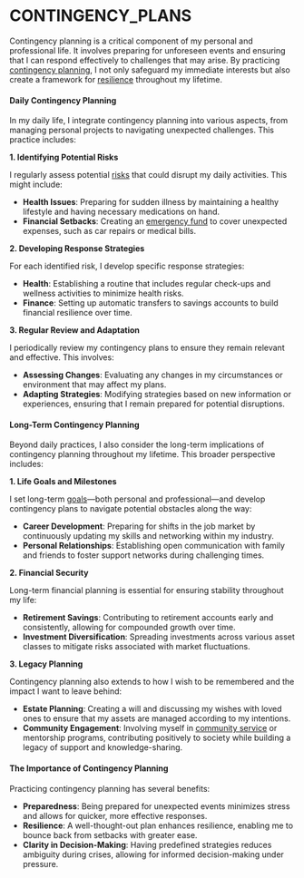 # CONTINGENCY\_PLANS

Contingency planning is a critical component of my personal and professional life. It involves preparing for unforeseen events and ensuring that I can respond effectively to challenges that may arise. By practicing [contingency planning](ADVANCED_THERAPIES_WEEK.MD), I not only safeguard my immediate interests but also create a framework for [resilience](SCHUMPETER.md) throughout my lifetime.

#### Daily Contingency Planning

In my daily life, I integrate contingency planning into various aspects, from managing personal projects to navigating unexpected challenges. This practice includes:

**1. Identifying Potential Risks**

I regularly assess potential [risks](SCIENCE_LANDSCAPE.md) that could disrupt my daily activities. This might include:

* **Health Issues**: Preparing for sudden illness by maintaining a healthy lifestyle and having necessary medications on hand.
* **Financial Setbacks**: Creating an [emergency fund](ELECTROMAGNETIC.md) to cover unexpected expenses, such as car repairs or medical bills.

**2. Developing Response Strategies**

For each identified risk, I develop specific response strategies:

* **Health**: Establishing a routine that includes regular check-ups and wellness activities to minimize health risks.
* **Finance**: Setting up automatic transfers to savings accounts to build financial resilience over time.

**3. Regular Review and Adaptation**

I periodically review my contingency plans to ensure they remain relevant and effective. This involves:

* **Assessing Changes**: Evaluating any changes in my circumstances or environment that may affect my plans.
* **Adapting Strategies**: Modifying strategies based on new information or experiences, ensuring that I remain prepared for potential disruptions.

#### Long-Term Contingency Planning

Beyond daily practices, I also consider the long-term implications of contingency planning throughout my lifetime. This broader perspective includes:

**1. Life Goals and Milestones**

I set long-term [goals](GLOBAL_INTERNET_PENETRATION.md)—both personal and professional—and develop contingency plans to navigate potential obstacles along the way:

* **Career Development**: Preparing for shifts in the job market by continuously updating my skills and networking within my industry.
* **Personal Relationships**: Establishing open communication with family and friends to foster support networks during challenging times.

**2. Financial Security**

Long-term financial planning is essential for ensuring stability throughout my life:

* **Retirement Savings**: Contributing to retirement accounts early and consistently, allowing for compounded growth over time.
* **Investment Diversification**: Spreading investments across various asset classes to mitigate risks associated with market fluctuations.

**3. Legacy Planning**

Contingency planning also extends to how I wish to be remembered and the impact I want to leave behind:

* **Estate Planning**: Creating a will and discussing my wishes with loved ones to ensure that my assets are managed according to my intentions.
* **Community Engagement**: Involving myself in [community service](../CRYPTO/TOKENIZATION.MD) or mentorship programs, contributing positively to society while building a legacy of support and knowledge-sharing.

#### The Importance of Contingency Planning

Practicing contingency planning has several benefits:

* **Preparedness**: Being prepared for unexpected events minimizes stress and allows for quicker, more effective responses.
* **Resilience**: A well-thought-out plan enhances resilience, enabling me to bounce back from setbacks with greater ease.
* **Clarity in Decision-Making**: Having predefined strategies reduces ambiguity during crises, allowing for informed decision-making under pressure.
